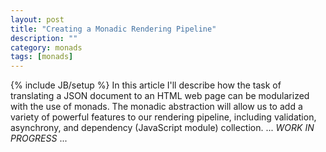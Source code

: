```yaml
---
layout: post
title: "Creating a Monadic Rendering Pipeline"
description: ""
category: monads
tags: [monads]
---
```

{% include JB/setup %}
In this article I'll describe how the task of translating a JSON document to an HTML web page can be modularized with the use of monads. The monadic abstraction will allow us to add a variety of powerful features to our rendering pipeline, including validation, asynchrony, and dependency (JavaScript module) collection.
... *WORK IN PROGRESS* ...
